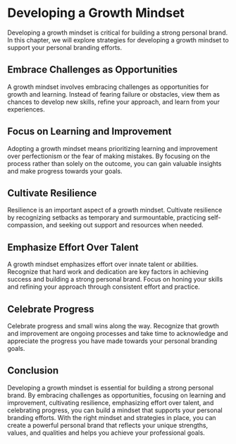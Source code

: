 Developing a Growth Mindset
=====================================================================

Developing a growth mindset is critical for building a strong personal brand. In this chapter, we will explore strategies for developing a growth mindset to support your personal branding efforts.

Embrace Challenges as Opportunities
-----------------------------------

A growth mindset involves embracing challenges as opportunities for growth and learning. Instead of fearing failure or obstacles, view them as chances to develop new skills, refine your approach, and learn from your experiences.

Focus on Learning and Improvement
---------------------------------

Adopting a growth mindset means prioritizing learning and improvement over perfectionism or the fear of making mistakes. By focusing on the process rather than solely on the outcome, you can gain valuable insights and make progress towards your goals.

Cultivate Resilience
--------------------

Resilience is an important aspect of a growth mindset. Cultivate resilience by recognizing setbacks as temporary and surmountable, practicing self-compassion, and seeking out support and resources when needed.

Emphasize Effort Over Talent
----------------------------

A growth mindset emphasizes effort over innate talent or abilities. Recognize that hard work and dedication are key factors in achieving success and building a strong personal brand. Focus on honing your skills and refining your approach through consistent effort and practice.

Celebrate Progress
------------------

Celebrate progress and small wins along the way. Recognize that growth and improvement are ongoing processes and take time to acknowledge and appreciate the progress you have made towards your personal branding goals.

Conclusion
----------

Developing a growth mindset is essential for building a strong personal brand. By embracing challenges as opportunities, focusing on learning and improvement, cultivating resilience, emphasizing effort over talent, and celebrating progress, you can build a mindset that supports your personal branding efforts. With the right mindset and strategies in place, you can create a powerful personal brand that reflects your unique strengths, values, and qualities and helps you achieve your professional goals.

